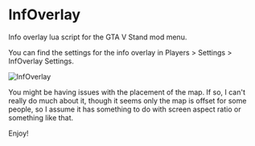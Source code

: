 # InfOverlay
Info overlay lua script for the GTA V Stand mod menu.

You can find the settings for the info overlay in Players > Settings > InfOverlay Settings.

![InfOverlay](https://user-images.githubusercontent.com/67374474/214446395-8f8623d4-cdb4-41cd-889b-63973b2ef5c0.PNG)

You might be having issues with the placement of the map. If so, I can't really do much about it, though it seems only the map is offset for some people, so I assume it has something to do with screen aspect ratio or something like that.

Enjoy!
